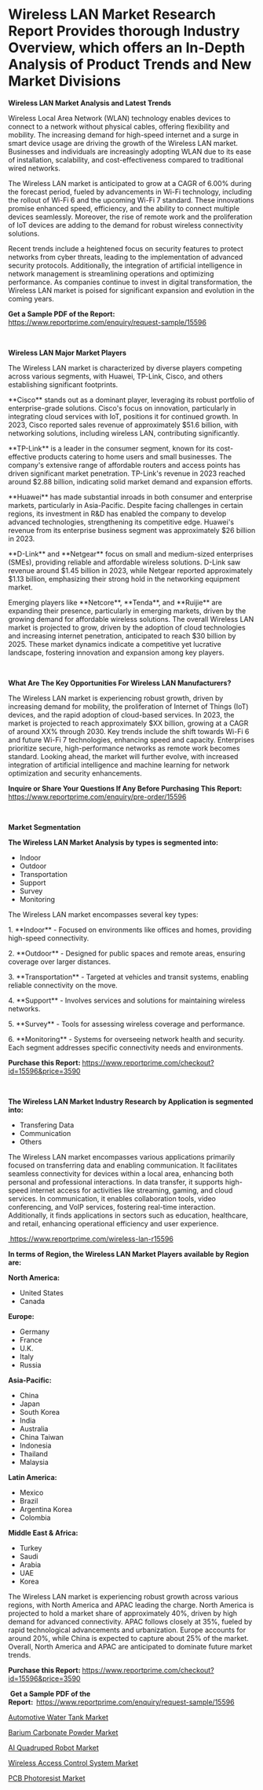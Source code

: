 <p><h1>Wireless LAN Market Research Report Provides thorough Industry Overview, which offers an In-Depth Analysis of Product Trends and New Market Divisions</h1></p><p><strong>Wireless LAN Market Analysis and Latest Trends</strong></p>
<p><p>Wireless Local Area Network (WLAN) technology enables devices to connect to a network without physical cables, offering flexibility and mobility. The increasing demand for high-speed internet and a surge in smart device usage are driving the growth of the Wireless LAN market. Businesses and individuals are increasingly adopting WLAN due to its ease of installation, scalability, and cost-effectiveness compared to traditional wired networks.</p><p>The Wireless LAN market is anticipated to grow at a CAGR of 6.00% during the forecast period, fueled by advancements in Wi-Fi technology, including the rollout of Wi-Fi 6 and the upcoming Wi-Fi 7 standard. These innovations promise enhanced speed, efficiency, and the ability to connect multiple devices seamlessly. Moreover, the rise of remote work and the proliferation of IoT devices are adding to the demand for robust wireless connectivity solutions.</p><p>Recent trends include a heightened focus on security features to protect networks from cyber threats, leading to the implementation of advanced security protocols. Additionally, the integration of artificial intelligence in network management is streamlining operations and optimizing performance. As companies continue to invest in digital transformation, the Wireless LAN market is poised for significant expansion and evolution in the coming years.</p></p>
<p><strong>Get a Sample PDF of the Report:&nbsp;</strong> <a href="https://www.reportprime.com/enquiry/request-sample/15596?utm_campaign=39&utm_medium=2&utm_source=Github&utm_content=ia&utm_term=30112024&utm_id=wireless-lan">https://www.reportprime.com/enquiry/request-sample/15596</a></p>
<p>&nbsp;</p>
<p><strong>Wireless LAN Major Market Players</strong></p>
<p><p>The Wireless LAN market is characterized by diverse players competing across various segments, with Huawei, TP-Link, Cisco, and others establishing significant footprints. </p><p>**Cisco** stands out as a dominant player, leveraging its robust portfolio of enterprise-grade solutions. Cisco's focus on innovation, particularly in integrating cloud services with IoT, positions it for continued growth. In 2023, Cisco reported sales revenue of approximately $51.6 billion, with networking solutions, including wireless LAN, contributing significantly.</p><p>**TP-Link** is a leader in the consumer segment, known for its cost-effective products catering to home users and small businesses. The company's extensive range of affordable routers and access points has driven significant market penetration. TP-Link's revenue in 2023 reached around $2.88 billion, indicating solid market demand and expansion efforts.</p><p>**Huawei** has made substantial inroads in both consumer and enterprise markets, particularly in Asia-Pacific. Despite facing challenges in certain regions, its investment in R&D has enabled the company to develop advanced technologies, strengthening its competitive edge. Huawei's revenue from its enterprise business segment was approximately $26 billion in 2023.</p><p>**D-Link** and **Netgear** focus on small and medium-sized enterprises (SMEs), providing reliable and affordable wireless solutions. D-Link saw revenue around $1.45 billion in 2023, while Netgear reported approximately $1.13 billion, emphasizing their strong hold in the networking equipment market.</p><p>Emerging players like **Netcore**, **Tenda**, and **Ruijie** are expanding their presence, particularly in emerging markets, driven by the growing demand for affordable wireless solutions. The overall Wireless LAN market is projected to grow, driven by the adoption of cloud technologies and increasing internet penetration, anticipated to reach $30 billion by 2025. These market dynamics indicate a competitive yet lucrative landscape, fostering innovation and expansion among key players.</p></p>
<p>&nbsp;</p>
<p><strong>What Are The Key Opportunities For Wireless LAN Manufacturers?</strong></p>
<p><p>The Wireless LAN market is experiencing robust growth, driven by increasing demand for mobility, the proliferation of Internet of Things (IoT) devices, and the rapid adoption of cloud-based services. In 2023, the market is projected to reach approximately $XX billion, growing at a CAGR of around XX% through 2030. Key trends include the shift towards Wi-Fi 6 and future Wi-Fi 7 technologies, enhancing speed and capacity. Enterprises prioritize secure, high-performance networks as remote work becomes standard. Looking ahead, the market will further evolve, with increased integration of artificial intelligence and machine learning for network optimization and security enhancements.</p></p>
<p><strong>Inquire or Share Your Questions If Any Before Purchasing This Report:</strong> <a href="https://www.reportprime.com/enquiry/pre-order/15596?utm_campaign=39&utm_medium=2&utm_source=Github&utm_content=ia&utm_term=30112024&utm_id=wireless-lan">https://www.reportprime.com/enquiry/pre-order/15596</a></p>
<p>&nbsp;</p>
<p><strong>Market Segmentation</strong></p>
<p><strong>The Wireless LAN Market Analysis by types is segmented into:</strong></p>
<p><ul><li>Indoor</li><li>Outdoor</li><li>Transportation</li><li>Support</li><li>Survey</li><li>Monitoring</li></ul></p>
<p><p>The Wireless LAN market encompasses several key types: </p><p>1. **Indoor** - Focused on environments like offices and homes, providing high-speed connectivity. </p><p>2. **Outdoor** - Designed for public spaces and remote areas, ensuring coverage over larger distances. </p><p>3. **Transportation** - Targeted at vehicles and transit systems, enabling reliable connectivity on the move. </p><p>4. **Support** - Involves services and solutions for maintaining wireless networks. </p><p>5. **Survey** - Tools for assessing wireless coverage and performance. </p><p>6. **Monitoring** - Systems for overseeing network health and security. Each segment addresses specific connectivity needs and environments.</p></p>
<p><strong>Purchase this Report:&nbsp;</strong><a href="https://www.reportprime.com/checkout?id=15596&price=3590&utm_campaign=39&utm_medium=2&utm_source=Github&utm_content=ia&utm_term=30112024&utm_id=wireless-lan">https://www.reportprime.com/checkout?id=15596&price=3590</a></p>
<p>&nbsp;</p>
<p><strong>The Wireless LAN Market Industry Research by Application is segmented into:</strong></p>
<p><ul><li>Transfering Data</li><li>Communication</li><li>Others</li></ul></p>
<p><p>The Wireless LAN market encompasses various applications primarily focused on transferring data and enabling communication. It facilitates seamless connectivity for devices within a local area, enhancing both personal and professional interactions. In data transfer, it supports high-speed internet access for activities like streaming, gaming, and cloud services. In communication, it enables collaboration tools, video conferencing, and VoIP services, fostering real-time interaction. Additionally, it finds applications in sectors such as education, healthcare, and retail, enhancing operational efficiency and user experience.</p></p>
<p><a href="https://www.reportprime.com/wireless-lan-r15596?utm_campaign=39&utm_medium=2&utm_source=Github&utm_content=ia&utm_term=30112024&utm_id=wireless-lan">&nbsp;https://www.reportprime.com/wireless-lan-r15596</a></p>
<p><strong>In terms of Region, the Wireless LAN Market Players available by Region are:</strong></p>
<p>
    <p> <strong> North America: </strong>
        <ul>
            <li>United States</li>
            <li>Canada</li>
        </ul>
        </p> 
    <p> <strong> Europe: </strong>
        <ul>
            <li>Germany</li>
            <li>France</li>
            <li>U.K.</li>
            <li>Italy</li>
            <li>Russia</li>
        </ul>
        </p> 
    <p> <strong> Asia-Pacific: </strong>
        <ul>
            <li>China</li>
            <li>Japan</li>
            <li>South Korea</li>
            <li>India</li>
            <li>Australia</li>
            <li>China Taiwan</li>
            <li>Indonesia</li>
            <li>Thailand</li>
            <li>Malaysia</li>
        </ul>
        </p> 
    <p> <strong> Latin America: </strong>
        <ul>
            <li>Mexico</li>
            <li>Brazil</li>
            <li>Argentina Korea</li>
            <li>Colombia</li>
        </ul>
        </p> 
    <p> <strong> Middle East & Africa: </strong>
        <ul>
            <li>Turkey</li>
            <li>Saudi</li>
            <li>Arabia</li>
            <li>UAE</li>
            <li>Korea</li>
        </ul>
    </p>
    </p>
<p><p>The Wireless LAN market is experiencing robust growth across various regions, with North America and APAC leading the charge. North America is projected to hold a market share of approximately 40%, driven by high demand for advanced connectivity. APAC follows closely at 35%, fueled by rapid technological advancements and urbanization. Europe accounts for around 20%, while China is expected to capture about 25% of the market. Overall, North America and APAC are anticipated to dominate future market trends.</p></p>
<p><strong>Purchase this Report: </strong><a href="https://www.reportprime.com/checkout?id=15596&price=3590&utm_campaign=39&utm_medium=2&utm_source=Github&utm_content=ia&utm_term=30112024&utm_id=wireless-lan">https://www.reportprime.com/checkout?id=15596&price=3590</a></p>
<p>&nbsp;<strong>Get a Sample PDF of the Report:&nbsp;&nbsp;</strong><a href="https://www.reportprime.com/enquiry/request-sample/15596?utm_campaign=39&utm_medium=2&utm_source=Github&utm_content=ia&utm_term=30112024&utm_id=wireless-lan">https://www.reportprime.com/enquiry/request-sample/15596</a></p>
<p><strong></strong></p>
<p><p><a href="https://www.linkedin.com/pulse/exploring-automotive-water-tank-market-strategic-insights-growth-m5wte?utm_campaign=39&utm_medium=2&utm_source=Github&utm_content=ia&utm_term=30112024&utm_id=wireless-lan">Automotive Water Tank Market</a></p><p><a href="https://www.linkedin.com/pulse/barium-carbonate-powder-ecosystem-mapping-innovation-value-55ndc?utm_campaign=39&utm_medium=2&utm_source=Github&utm_content=ia&utm_term=30112024&utm_id=wireless-lan">Barium Carbonate Powder Market</a></p><p><a href="https://issuu.com/reportprime-2/docs/ai-quadruped-robot-market-size-2030.pptx?utm_campaign=39&utm_medium=2&utm_source=Github&utm_content=ia&utm_term=30112024&utm_id=wireless-lan">AI Quadruped Robot Market</a></p><p><a href="https://issuu.com/reportprime-2/docs/wireless-access-control-system-market-size-2030.pp?utm_campaign=39&utm_medium=2&utm_source=Github&utm_content=ia&utm_term=30112024&utm_id=wireless-lan">Wireless Access Control System Market</a></p><p><a href="https://www.linkedin.com/pulse/global-pcb-photoresist-market-opportunities-forecast-period-from-ejkic?utm_campaign=39&utm_medium=2&utm_source=Github&utm_content=ia&utm_term=30112024&utm_id=wireless-lan">PCB Photoresist Market</a></p></p>